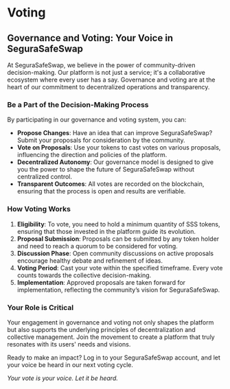 # Voting

## Governance and Voting: Your Voice in SeguraSafeSwap

At SeguraSafeSwap, we believe in the power of community-driven decision-making. Our platform is not just a service; it's a collaborative ecosystem where every user has a say. Governance and voting are at the heart of our commitment to decentralized operations and transparency.

### Be a Part of the Decision-Making Process

By participating in our governance and voting system, you can:

* **Propose Changes**: Have an idea that can improve SeguraSafeSwap? Submit your proposals for consideration by the community.
* **Vote on Proposals**: Use your tokens to cast votes on various proposals, influencing the direction and policies of the platform.
* **Decentralized Autonomy**: Our governance model is designed to give you the power to shape the future of SeguraSafeSwap without centralized control.
* **Transparent Outcomes**: All votes are recorded on the blockchain, ensuring that the process is open and results are verifiable.

### How Voting Works

1. **Eligibility**: To vote, you need to hold a minimum quantity of SSS tokens, ensuring that those invested in the platform guide its evolution.
2. **Proposal Submission**: Proposals can be submitted by any token holder and need to reach a quorum to be considered for voting.
3. **Discussion Phase**: Open community discussions on active proposals encourage healthy debate and refinement of ideas.
4. **Voting Period**: Cast your vote within the specified timeframe. Every vote counts towards the collective decision-making.
5. **Implementation**: Approved proposals are taken forward for implementation, reflecting the community’s vision for SeguraSafeSwap.

### Your Role is Critical

Your engagement in governance and voting not only shapes the platform but also supports the underlying principles of decentralization and collective management. Join the movement to create a platform that truly resonates with its users' needs and visions.

Ready to make an impact? Log in to your SeguraSafeSwap account, and let your voice be heard in our next voting cycle.

_Your vote is your voice. Let it be heard._
